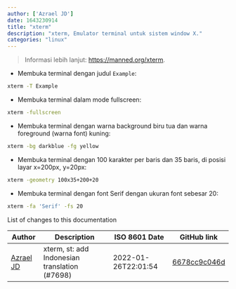 ```yaml
---
author: ['Azrael JD']
date: 1643230914
title: "xterm"
description: "xterm, Emulator terminal untuk sistem window X."
categories: "linux"
---
```

> Informasi lebih lanjut: <https://manned.org/xterm>.

- Membuka terminal dengan judul `Example`:

```bash
xterm -T Example
```

- Membuka terminal dalam mode fullscreen:

```bash
xterm -fullscreen
```

- Membuka terminal dengan warna background biru tua dan warna foreground (warna font) kuning:

```bash
xterm -bg darkblue -fg yellow
```

- Membuka terminal dengan 100 karakter per baris dan 35 baris, di posisi layar x=200px, y=20px:

```bash
xterm -geometry 100x35+200+20
```

- Membuka terminal dengan font Serif dengan ukuran font sebesar 20:

```bash
xterm -fa 'Serif' -fs 20
```
List of changes to this documentation


Author | Description | ISO 8601 Date | GitHub link
------|-----|-----|-----
[Azrael JD](mailto:94840719+azraeljd@users.noreply.github.com) | xterm, st: add Indonesian translation (#7698) | 2022-01-26T22:01:54 | [6678cc9c046d](https://github.com/tldr-pages/tldr/commit/6678cc9c046d380355d895bfb67dde5a2ffdbc01)

